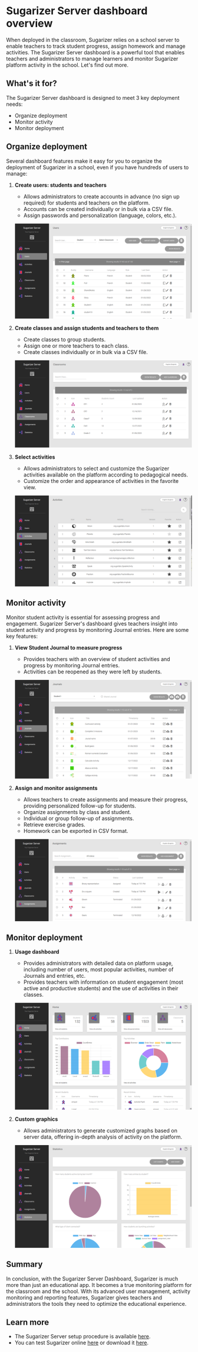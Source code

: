 # Sugarizer Server dashboard overview

When deployed in the classroom, Sugarizer relies on a school server to enable teachers to track student progress, assign homework and manage activities. The Sugarizer Server dashboard is a powerful tool that enables teachers and administrators to manage learners and monitor Sugarizer platform activity in the school. Let's find out more.

## What's it for?

The Sugarizer Server dashboard is designed to meet 3 key deployment needs:

* Organize deployment
* Monitor activity
* Monitor deployment

## Organize deployment

Several dashboard features make it easy for you to organize the deployment of Sugarizer in a school, even if you have hundreds of users to manage:

1. **Create users: students and teachers** 
   * Allows administrators to create accounts in advance (no sign up required) for students and teachers on the platform.
   * Accounts can be created individually or in bulk via a CSV file.
   * Assign passwords and personalization (language, colors, etc.).

   ![Organize users](images/dashboard_users.png)
   
2. **Create classes and assign students and teachers to them**
   - Create classes to group students.
   - Assign one or more teachers to each class.
   - Create classes individually or in bulk via a CSV file.

   ![Organize classes](images/dashboard_classrooms.png)
   
3. **Select activities**
   - Allows administrators to select and customize the Sugarizer activities available on the platform according to pedagogical needs.
   - Customize the order and appearance of activities in the favorite view.

   ![Choose activities](images/dashboard_activities.png)


## Monitor activity

Monitor student activity is essential for assessing progress and engagement. Sugarizer Server's dashboard gives teachers insight into student activity and progress by monitoring Journal entries. Here are some key features:

1. **View Student Journal to measure progress**
   - Provides teachers with an overview of student activities and progress by monitoring Journal entries.
   - Activities can be reopened as they were left by students.

   ![View Journal](images/dashboard_journals.png)

2. **Assign and monitor assignments**
   - Allows teachers to create assignments and measure their progress, providing personalized follow-up for students.
   - Organize assignments by class and student.
   - Individual or group follow-up of assignments.
   - Retrieve exercise grades.
   - Homework can be exported in CSV format.

   ![Homework management](images/dashboard_assignments.png)

## Monitor deployment

1. **Usage dashboard**
   - Provides administrators with detailed data on platform usage, including number of users, most popular activities, number of Journals and entries, etc.
   - Provides teachers with information on student engagement (most active and productive students) and the use of activities in their classes.

   ![thumbnail!!Usage summary](images/dashboard_home.png)

2. **Custom graphics**
   - Allows administrators to generate customized graphs based on server data, offering in-depth analysis of activity on the platform.

   ![Custom graphics](images/dashboard_stats.png)


## Summary

In conclusion, with the Sugarizer Server Dashboard, Sugarizer is much more than just an educational app. It becomes a true monitoring platform for the classroom and the school. With its advanced user management, activity monitoring and reporting features, Sugarizer gives teachers and administrators the tools they need to optimize the educational experience.

## Learn more

* The Sugarizer Server setup procedure is available [here](https://github.com/llaske/sugarizer-server).
* You can test Sugarizer online [here](https://try.sugarizer.org) or download it [here](https://sugarizer.org/index.html#apps).